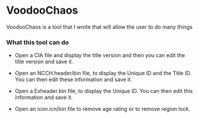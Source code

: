 # VoodooChaos #

VoodooChaos is a tool that I wrote that will allow the user to do many things

### What this tool can do ###

* Open a CIA file and display the title version and then you can edit the title version and save it.

* Open an NCCH.header/bin file, to display the Unique ID and the Title ID. You can then edit these information and save it.

* Open a Exheader.bin file, to display the Unique ID. You can then edit this information and save it.

* Open an icon.icn/bin file to remove age rating or to remove region lock.